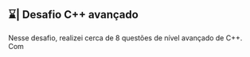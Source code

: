 ## ⌛| Desafio C++ avançado

  Nesse desafio, realizei cerca de 8 questões de nível avançado de C++. Com
